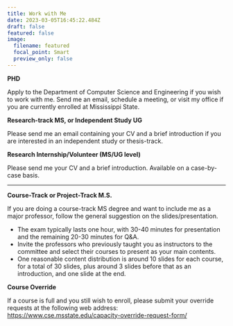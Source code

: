 ```yaml
---
title: Work with Me
date: 2023-03-05T16:45:22.484Z
draft: false
featured: false
image:
  filename: featured
  focal_point: Smart
  preview_only: false
---
```

**PHD** 

Apply to the Department of Computer Science and Engineering if you wish to work with me. Send me an email, schedule a meeting, or visit my office if you are currently enrolled at Mississippi State. 

**Research-track MS, or Independent Study UG** 

Please send me an email containing your CV and a brief introduction if you are interested in an independent study or thesis-track. 

**Research Internship/Volunteer (MS/UG level)** 

Please send me your CV and a brief introduction. Available on a case-by-case basis.

---
**Course-Track or Project-Track M.S.**

If you are doing a course-track MS degree and want to include me as a major professor, follow the general suggestion on the slides/presentation. 
- The exam typically lasts one hour, with 30-40 minutes for presentation and the remaining 20-30 minutes for Q&A. 
- Invite the professors who previously taught you as instructors to the committee and select their courses to present as your main contents. 
- One reasonable content distribution is around 10 slides for each course, for a total of 30 slides, plus around 3 slides before that as an introduction, and one slide at the end.

**Course Override**

If a course is full and you still wish to enroll, please submit your override requests at the following web address: https://www.cse.msstate.edu/capacity-override-request-form/